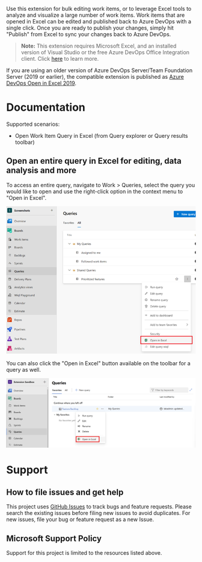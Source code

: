 Use this extension for bulk editing work items, or to leverage Excel tools to analyze and visualize a large number of work items. Work items that are opened in Excel can be edited and published back to Azure DevOps with a single click. Once you are ready to publish your changes, simply hit "Publish" from Excel to sync your changes back to Azure DevOps. 

> **Note:** This extension requires Microsoft Excel, and an installed version of Visual Studio or the free Azure DevOps Office Integration client.
> Click [here](https://aka.ms/devopsexcel) to learn more.

If you are using an older version of Azure DevOps Server/Team Foundation Server (2019 or earlier), the compatible extension is published as [Azure DevOps Open in Excel 2019](https://marketplace.visualstudio.com/items?itemName=blueprint.vsts-open-work-items-in-excel-2019). 

# Documentation 

Supported scenarios:
* Open Work Item Query in Excel (from Query explorer or Query results toolbar)

## Open an entire query in Excel for editing, data analysis and more
To access an entire query, navigate to Work > Queries, select the query you would like to open and use the right-click option in the context menu to "Open in Excel". 

![Open query in Excel](img/open-from-queries.png)

You can also click the "Open in Excel" button available on the toolbar for a query as well.  

![Open query in Excel](img/open-from-query.png)

# Support

## How to file issues and get help

This project uses [GitHub Issues](https://github.com/microsoft/vsts-open-in-excel/issues) to track bugs and feature requests. Please search the existing issues before filing new issues to avoid duplicates. For new issues, file your bug or feature request as a new Issue. 

## Microsoft Support Policy

Support for this project is limited to the resources listed above.
